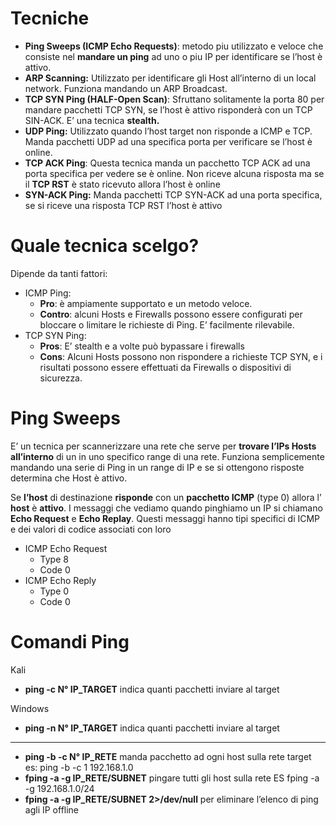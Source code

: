 # Tecniche

- **Ping Sweeps (ICMP Echo Requests)**: metodo piu utilizzato e veloce che consiste nel **mandare un ping** ad uno o piu IP per identificare se l’host è attivo.
- **ARP Scanning:** Utilizzato per identificare gli Host all’interno di un local network. Funziona mandando un ARP Broadcast.
- **TCP SYN Ping (HALF-Open Scan)**: Sfruttano solitamente la porta 80 per mandare pacchetti TCP SYN, se l’host è attivo risponderà con un TCP SIN-ACK. E’ una tecnica **stealth.**
- **UDP Ping:** Utilizzato quando l’host target non risponde a ICMP e TCP. Manda pacchetti UDP ad una specifica porta per verificare se l’host è online.
- **TCP ACK Ping**: Questa tecnica manda un pacchetto TCP ACK  ad una porta specifica per vedere se è online. Non riceve alcuna risposta ma se il **TCP RST** è stato ricevuto allora l’host è online
- **SYN-ACK Ping:** Manda pacchetti TCP SYN-ACK ad una porta specifica, se si riceve una risposta TCP RST l’host è attivo

# Quale tecnica scelgo?

Dipende da tanti fattori:

- ICMP Ping:
    - **Pro**: è ampiamente supportato e un metodo veloce.
    - **Contro**: alcuni Hosts e Firewalls possono essere configurati per bloccare o limitare le richieste di Ping. E’ facilmente rilevabile.
- TCP SYN Ping:
    - **Pros**: E’ stealth e a volte può bypassare i firewalls
    - **Cons**: Alcuni Hosts possono non rispondere a richieste TCP SYN, e i risultati possono essere effettuati da Firewalls o dispositivi di sicurezza.

# Ping Sweeps

E’ un tecnica per scannerizzare una rete che serve per **trovare l’IPs Hosts** **all’interno** di un in uno specifico range di una rete. Funziona semplicemente mandando una serie di Ping in un range di IP e se si ottengono risposte determina che Host è attivo.

Se **l’host** di destinazione **risponde** con un **pacchetto ICMP** (type 0) allora l’ **host** è **attivo**. I messaggi che vediamo quando pinghiamo un IP si chiamano **Echo Request** e **Echo Replay**. Questi messaggi hanno tipi specifici di ICMP e dei valori di codice associati con loro

- ICMP Echo Request
    - Type 8
    - Code 0
- ICMP Echo Reply
    - Type 0
    - Code 0

# Comandi Ping

Kali 

- **ping -c N° IP_TARGET** indica quanti pacchetti inviare al target

Windows

- **ping -n N° IP_TARGET** indica quanti pacchetti inviare al target

---

- **ping -b -c N° IP_RETE** manda pacchetto ad ogni host sulla rete target es: ping  -b -c 1 192.168.1.0
- **fping -a -g IP_RETE/SUBNET** pingare tutti gli host sulla rete ES fping -a -g 192.168.1.0/24
- **fping -a -g IP_RETE/SUBNET 2>/dev/null**  per eliminare l’elenco di ping agli IP offline

